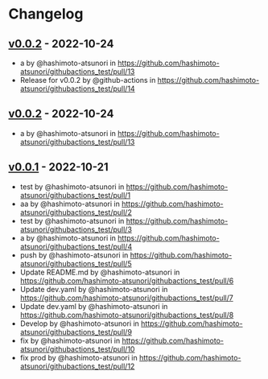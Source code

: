 # Changelog

## [v0.0.2](https://github.com/hashimoto-atsunori/githubactions_test/compare/v0.0.1...v0.0.2) - 2022-10-24
- a by @hashimoto-atsunori in https://github.com/hashimoto-atsunori/githubactions_test/pull/13
- Release for v0.0.2 by @github-actions in https://github.com/hashimoto-atsunori/githubactions_test/pull/14

## [v0.0.2](https://github.com/hashimoto-atsunori/githubactions_test/compare/v0.0.1...v0.0.2) - 2022-10-24
- a by @hashimoto-atsunori in https://github.com/hashimoto-atsunori/githubactions_test/pull/13

## [v0.0.1](https://github.com/hashimoto-atsunori/githubactions_test/commits/v0.0.1) - 2022-10-21
- test by @hashimoto-atsunori in https://github.com/hashimoto-atsunori/githubactions_test/pull/1
- aa by @hashimoto-atsunori in https://github.com/hashimoto-atsunori/githubactions_test/pull/2
- test by @hashimoto-atsunori in https://github.com/hashimoto-atsunori/githubactions_test/pull/3
- a by @hashimoto-atsunori in https://github.com/hashimoto-atsunori/githubactions_test/pull/4
- push by @hashimoto-atsunori in https://github.com/hashimoto-atsunori/githubactions_test/pull/5
- Update README.md by @hashimoto-atsunori in https://github.com/hashimoto-atsunori/githubactions_test/pull/6
- Update dev.yaml by @hashimoto-atsunori in https://github.com/hashimoto-atsunori/githubactions_test/pull/7
- Update dev.yaml by @hashimoto-atsunori in https://github.com/hashimoto-atsunori/githubactions_test/pull/8
- Develop by @hashimoto-atsunori in https://github.com/hashimoto-atsunori/githubactions_test/pull/9
- fix by @hashimoto-atsunori in https://github.com/hashimoto-atsunori/githubactions_test/pull/10
- fix prod by @hashimoto-atsunori in https://github.com/hashimoto-atsunori/githubactions_test/pull/12
